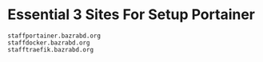 # Essential 3 Sites For Setup Portainer
```plain text
staffportainer.bazrabd.org
staffdocker.bazrabd.org
stafftraefik.bazrabd.org
```
